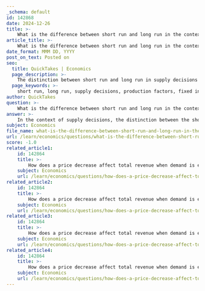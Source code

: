```yaml
---
_schema: default
id: 142868
date: 2024-12-26
title: >-
    What is the difference between short run and long run in the context of supply decisions?
article_title: >-
    What is the difference between short run and long run in the context of supply decisions?
date_format: MMM DD, YYYY
post_on_text: Posted on
seo:
  title: QuickTakes | Economics
  page_description: >-
    The distinction between short run and long run in supply decisions highlights how firms manage fixed and variable inputs in response to market changes, with short run being characterized by inelastic supply due to fixed factors, and long run allowing for full adjustment and elastic supply.
  page_keywords: >-
    short run, long run, supply decisions, production factors, fixed inputs, variable inputs, cost structures, elasticity of supply, economies of scale, market conditions, resource availability, production capacity, business management
author: QuickTakes
question: >-
    What is the difference between short run and long run in the context of supply decisions?
answer: >-
    In the context of supply decisions, the distinction between the short run and long run is crucial for understanding how firms respond to changes in market conditions and resource availability.\n\n### Short Run\n- **Definition**: The short run is a period during which at least one factor of production is fixed, typically capital. This means that firms cannot fully adjust their production levels in response to changes in demand or input prices.\n- **Characteristics**:\n  - **Fixed Inputs**: Firms may have fixed capital (e.g., buildings, machinery) and limited ability to change production processes.\n  - **Variable Inputs**: While some inputs, like labor, can be adjusted, the overall capacity to increase output is constrained.\n  - **Cost Structures**: In the short run, firms may experience diminishing returns as they try to increase output by varying only the variable inputs while keeping fixed inputs constant.\n  - **Elasticity of Supply**: Supply tends to be inelastic in the short run because firms cannot quickly change production levels. For example, if demand suddenly increases, a farmer cannot immediately grow more crops.\n\n### Long Run\n- **Definition**: The long run is a timeframe in which all factors of production can be varied. Firms have the flexibility to adjust all inputs, including capital and labor, allowing for full optimization of production processes.\n- **Characteristics**:\n  - **Variable Inputs**: All inputs, including technology and production capacity, can be adjusted to meet market demands.\n  - **Economies of Scale**: Firms can achieve economies of scale by optimizing their production processes and resource allocation, which can lead to lower average costs.\n  - **Flexibility**: The ability to modify production capacity enables firms to respond effectively to changes in market conditions, such as fluctuations in input prices or shifts in consumer demand.\n  - **Elasticity of Supply**: Supply becomes more elastic in the long run as firms can adjust their production processes and resources. For instance, a farmer can plant more crops in the next planting season to meet increased demand.\n\n### Summary\nIn summary, the key difference between the short run and long run in supply decisions lies in the flexibility of firms to adjust their production inputs. The short run is characterized by fixed inputs and limited responsiveness, leading to inelastic supply, while the long run allows for complete adjustment of all inputs, resulting in more elastic supply. This distinction is essential for understanding how businesses manage resources and respond to economic changes over time.
subject: Economics
file_name: what-is-the-difference-between-short-run-and-long-run-in-the-context-of-supply-decisions.md
url: /learn/economics/questions/what-is-the-difference-between-short-run-and-long-run-in-the-context-of-supply-decisions
score: -1.0
related_article1:
    id: 142864
    title: >-
        How does a price decrease affect total revenue when demand is elastic?
    subject: Economics
    url: /learn/economics/questions/how-does-a-price-decrease-affect-total-revenue-when-demand-is-elastic
related_article2:
    id: 142864
    title: >-
        How does a price decrease affect total revenue when demand is elastic?
    subject: Economics
    url: /learn/economics/questions/how-does-a-price-decrease-affect-total-revenue-when-demand-is-elastic
related_article3:
    id: 142864
    title: >-
        How does a price decrease affect total revenue when demand is elastic?
    subject: Economics
    url: /learn/economics/questions/how-does-a-price-decrease-affect-total-revenue-when-demand-is-elastic
related_article4:
    id: 142864
    title: >-
        How does a price decrease affect total revenue when demand is elastic?
    subject: Economics
    url: /learn/economics/questions/how-does-a-price-decrease-affect-total-revenue-when-demand-is-elastic
---
```


&nbsp;